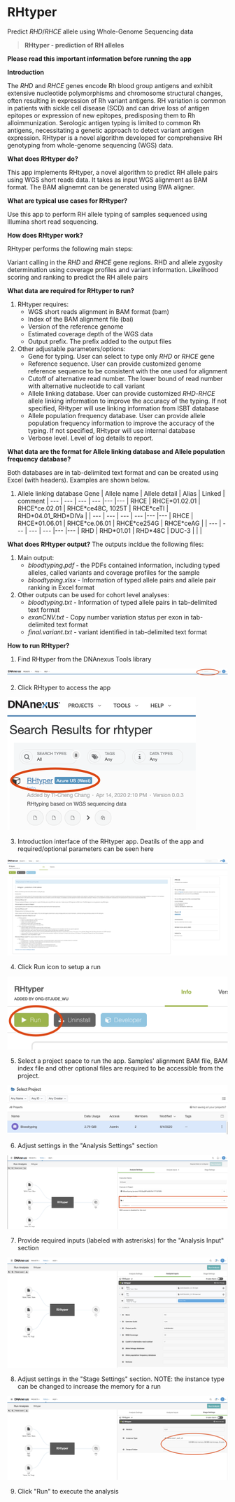 <!-- dx-header -->
# RHtyper 

Predict *RHD*/*RHCE* allele using Whole-Genome Sequencing data

<!-- /dx-header -->

<!-- Insert a description of your app here -->
> **RHtyper - prediction of RH alleles**

**Please read this important information before running the app**

**Introduction**

The *RHD* and *RHCE* genes encode Rh blood group antigens and exhibit extensive nucleotide polymorphisms and chromosome structural changes, often resulting in expression of Rh variant antigens. RH variation is common in patients with sickle cell disease (SCD) and can drive loss of antigen epitopes or expression of new epitopes, predisposing them to Rh alloimmunization. Serologic antigen typing is limited to common Rh antigens, necessitating a genetic approach to detect variant antigen expression. RHtyper is a novel algorithm developed for comprehensive RH genotyping from whole-genome sequencing (WGS) data.

**What does RHtyper do?**

This app implements RHtyper, a novel algorithm to predict RH allele pairs using WGS short reads data. It takes as input WGS alignment as BAM format. The BAM alignemnt can be generated using BWA aligner.


**What are typical use cases for RHtyper?**

Use this app to perform RH allele typing of samples sequenced using Illumina short read sequencing.


**How does RHtyper work?**

RHtyper performs the following main steps:

Variant calling in the *RHD* and *RHCE* gene regions.
RHD and allele zygosity determination using coverage profiles and variant information.
Likelihood scoring and ranking to predict the RH allele pairs


**What data are required for RHtyper to run?**

1. RHtyper requires:
   * WGS short reads alignment in BAM format (bam)
   * Index of the BAM alignment file (bai)
   * Version of the reference genome
   * Estimated coverage depth of the WGS data
   * Output prefix. The prefix added to the output files
2. Other adjustable parameters/options:
   * Gene for typing. User can select to type only *RHD* or *RHCE* gene
   * Reference sequence. User can provide customized genome reference sequence to be consistent with the one used for alignment
   * Cutoff of alternative read number. The lower bound of read number with alternative nucleotide to call variant
   * Allele linking database. User can provide customized *RHD*-*RHCE* allele linking information to improve the accuracy of the typing. If not specified, RHtyper will use linking information from ISBT database
   * Allele population frequency database. User can provide allele population frequency information to improve the accuracy of the typing. If not specified, RHtyper will use internal database
   * Verbose level. Level of log details to report.

**What data are the format for Allele linking database and Allele population frequency database?**

Both databases are in tab-delimited text format and can be created using Excel (with headers). Examples are shown below.
1. Allele linking database
Gene | Allele name | Allele detail | Alias | Linked | comment |
--- | --- | --- | --- |--- |--- |
RHCE | RHCE\*01.02.01 | RHCE\*ce.02.01 | RHCE\*ce48C, 1025T | RHCE\*ceTI | RHD\*04.01_RHD\*DIVa | |
--- | --- | --- | --- |--- |--- |
RHCE | RHCE\*01.06.01 | RHCE\*ce.06.01 | RHCE\*ce254G | RHCE\*ceAG | |
--- | --- | --- | --- |--- |--- |
RHD | RHD\*01.01 | RHD\*48C | DUC-3 | | |

**What does RHtyper output?**
The outputs incldue the following files:
1. Main output:
   * *bloodtyping.pdf* - the PDFs contained information, including typed alleles, called variants and coverage profiles for the sample
   * *bloodtyping.xlsx* - Information of typed allele pairs and allele pair ranking in Excel format
2. Other outputs can be used for cohort level analyses:
   * *bloodtyping.txt* - Information of typed allele pairs in tab-delimited text format
   * *exonCNV.txt* - Copy number variation status per exon in tab-delimited text format
   * *final.variant.txt* - variant identified in tab-delimited text format

**How to run RHtyper?**
1. Find RHtyper from the DNAnexus Tools library

![Step1](tutorial/Step1.png)

2. Click RHtyper to access the app

![Step2](tutorial/Step1.1.png)

3. Introduction interface of the RHtyper app. Deatils of the app and required/optional parameters can be seen here

![Step3](tutorial/Intro.png)

4. Click Run icon to setup a run

![Step4](tutorial/Step2.1.png)

5. Select a project space to run the app. Samples' alignment BAM file, BAM index file and other optional files are required to be accessible from the project.

![Step5](tutorial/Step2.2.png)

6. Adjust settings in the "Analysis Settings" section

![Step6](tutorial/Step2.3.png)

7. Provide required inputs (labeled with astrerisks) for the "Analysis Input" section

![Step7](tutorial/Step2.4.1.png)

8. Adjust settings in the "Stage Settings" section. NOTE: the instance type can be changed to increase the memory for a run

![Step8](tutorial/Step2.5.1.png)

9. Click "Run" to execute the analysis 
